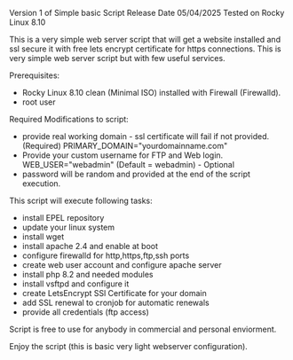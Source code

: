 Version 1 of Simple basic Script
Release Date 05/04/2025
Tested on Rocky Linux 8.10

This is a very simple web server script that will get a website installed and ssl secure it with free lets encrypt certificate for https connections. This is very simple web server script but with few useful services.

Prerequisites:
- Rocky Linux 8.10 clean (Minimal ISO) installed with Firewall (Firewalld).
- root user

Required Modifications to script:
- provide real working domain - ssl certificate will fail if not provided. (Required)
  PRIMARY_DOMAIN="yourdomainname.com"
- Provide your custom username for FTP and Web login. WEB_USER="webadmin" (Default = webadmin) - Optional
- password will be random and provided at the end of the script execution.

This script will execute following tasks:
- install EPEL repository
- update your linux system
-  install wget
-  install apache 2.4 and enable at boot
-  configure firewalld for http,https,ftp,ssh ports
-  create web user account and configure apache server
-  install php 8.2 and needed modules
-  install vsftpd and configure it
-  create LetsEncrypt SSl Certificate for your domain
-  add SSL renewal to cronjob for automatic renewals
-  provide all credentials (ftp access)


Script is free to use for anybody in commercial and personal enviorment.

Enjoy the script
(this is basic very light webserver configuration).
